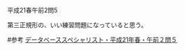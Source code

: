 平成21春午前2問5

第三正規形の、いい練習問題になっていると思う。

#参考
[データベーススペシャリスト・平成21年春・午前２問５](http://www.youtube.com/watch?v=4Wrzz-SV3jc)